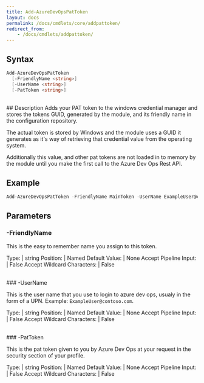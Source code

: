 ```yaml
---
title: Add-AzureDevOpsPatToken
layout: docs
permalink: /docs/cmdlets/core/addpattoken/
redirect_from:
    - /docs/cmdlets/addpattoken/
---
```


## Syntax
```powershell
Add-AzureDevOpsPatToken
  [-FriendlyName <string>]
  [-UserName <string>]
  [-PatToken <string>]
```

<br>
## Description
Adds your PAT token to the windows credential manager and stores the tokens GUID, generated by the module, and its friendly name in the configuration repository.

The actual token is stored by Windows and the module uses a GUID it generates as it's way of retrieving that credential value from the operating system.

Additionally this value, and other pat tokens are not loaded in to memory by the module until you make the first call to the Azure Dev Ops Rest API.

## Example
```powershell
Add-AzureDevOpsPatToken -FriendlyName MainToken -UserName ExampleUser@contoso.com -PatToken "abcdefghijklmnopqrstuvwxyz0123456789"
```

## Parameters
### -FriendlyName

This is the easy to remember name you assign to this token.

Type: | string
Position: | Named
Default Value: | None
Accept Pipeline Input: | False
Accept Wildcard Characters: | False

<br>
### -UserName

This is the user name that you use to login to azure dev ops, usualy in the form of a UPN. Example: `ExampleUser@contoso.com`.

Type: | string
Position: | Named
Default Value: | None
Accept Pipeline Input: | False
Accept Wildcard Characters: | False

<br>
### -PatToken

This is the pat token given to you by Azure Dev Ops at your request in the security section of your profile.

Type: | string
Position: | Named
Default Value: | None
Accept Pipeline Input: | False
Accept Wildcard Characters: | False